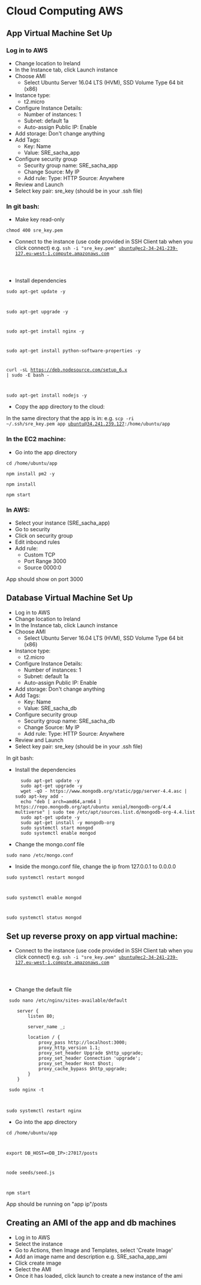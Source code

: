 # Cloud Computing AWS
## App Virtual Machine Set Up
### Log in to AWS
- Change location to Ireland
- In the Instance tab, click Launch instance
- Choose AMI
    - Select Ubuntu Server 16.04 LTS (HVM), SSD Volume Type 64 bit (x86)
- Instance type:
    - t2.micro
- Configure Instance Details:
    - Number of instances: 1
    - Subnet: default 1a
    - Auto-assign Public IP: Enable
- Add storage: Don't change anything
- Add Tags:
    - Key: Name
    - Value: SRE_sacha_app
- Configure security group
    - Security group name: SRE_sacha_app 
    - Change Source: My IP
    - Add rule: Type: HTTP Source: Anywhere
- Review and Launch
- Select key pair: sre_key (should be in your .ssh file)

### In git bash:

- Make key read-only

<code>chmod 400 sre_key.pem</code>

- Connect to the instance (use code provided in SSH Client tab when you click connect)
e.g.
<code>ssh -i "sre_key.pem" ubuntu@ec2-34-241-239-127.eu-west-1.compute.amazonaws.com
</code>

- Install dependencies

<code>sudo apt-get update -y

sudo apt-get upgrade -y

sudo apt-get install nginx -y

sudo apt-get install python-software-properties -y

curl -sL https://deb.nodesource.com/setup_6.x | sudo -E bash -

sudo apt-get install nodejs -y</code>

- Copy the app directory to the cloud:

In the same directory that the app is in:
e.g.
<code>scp -ri ~/.ssh/sre_key.pem app ubuntu@34.241.239.127:/home/ubuntu/app</code>

### In the EC2 machine:

- Go into the app directory

<code>cd /home/ubuntu/app</code>

<code>npm install pm2 -y</code>

<code>npm install</code>

<code>npm start</code>

### In AWS:
- Select your instance (SRE_sacha_app)
- Go to security
- Click on security group
- Edit inbound rules
- Add rule:
    - Custom TCP
    - Port Range 3000
    - Source 0000:0

App should show on port 3000

## Database Virtual Machine Set Up
- Log in to AWS
- Change location to Ireland
- In the Instance tab, click Launch instance
- Choose AMI
    - Select Ubuntu Server 16.04 LTS (HVM), SSD Volume Type 64 bit (x86)
- Instance type:
    - t2.micro
- Configure Instance Details:
    - Number of instances: 1
    - Subnet: default 1a
    - Auto-assign Public IP: Enable
- Add storage: Don't change anything
- Add Tags:
    - Key: Name
    - Value: SRE_sacha_db
- Configure security group
    - Security group name: SRE_sacha_db 
    - Change Source: My IP
    - Add rule: Type: HTTP Source: Anywhere
- Review and Launch
- Select key pair: sre_key (should be in your .ssh file)

In git bash:

- Install the dependencies

        sudo apt-get update -y
        sudo apt-get upgrade -y
        wget -qO - https://www.mongodb.org/static/pgp/server-4.4.asc | sudo apt-key add -
        echo "deb [ arch=amd64,arm64 ] https://repo.mongodb.org/apt/ubuntu xenial/mongodb-org/4.4 multiverse" | sudo tee /etc/apt/sources.list.d/mongodb-org-4.4.list
        sudo apt-get update -y
        sudo apt-get install -y mongodb-org
        sudo systemctl start mongod
        sudo systemctl enable mongod

- Change the mongo.conf file

<code>sudo nano /etc/mongo.conf</code>

- Inside the mongo.conf file, change the ip from 127.0.0.1 to 0.0.0.0

<code>sudo systemctl restart mongod

sudo systemctl enable mongod

sudo systemctl status mongod</code>

## Set up reverse proxy on app virtual machine:

- Connect to the instance (use code provided in SSH Client tab when you click connect)
e.g.
<code>ssh -i "sre_key.pem" ubuntu@ec2-34-241-239-127.eu-west-1.compute.amazonaws.com
</code>

- Change the default file

<code> sudo nano /etc/nginx/sites-available/default </code>


        server {
            listen 80;

            server_name _;

            location / {
                proxy_pass http://localhost:3000;      
                proxy_http_version 1.1;
                proxy_set_header Upgrade $http_upgrade;
                proxy_set_header Connection 'upgrade'; 
                proxy_set_header Host $host;
                proxy_cache_bypass $http_upgrade;      
            }
        }

<code> sudo nginx -t

sudo systemctl restart nginx </code>

- Go into the app directory

<code>cd /home/ubuntu/app

export DB_HOST=<DB_IP>:27017/posts

node seeds/seed.js

npm start </code>

App should be running on "app ip"/posts

## Creating an AMI of the app and db machines

- Log in to AWS
- Select the instance
- Go to Actions, then Image and Templates, select 'Create Image'
- Add an image name and description e.g. SRE_sacha_app_ami
- Click create image
- Select the AMI
- Once it has loaded, click launch to create a new instance of the ami
